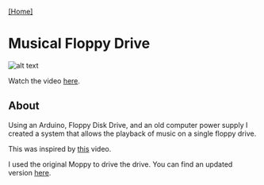 [[Home]](orange.haus)

# Musical Floppy Drive

![alt text](http://orange.haus/musicalfloppydrive/floppy.jpg "Picture of Floppy Disk")

Watch the video [here](https://www.youtube.com/watch?v=ulEEgduwYjE).

## About
Using an Arduino, Floppy Disk Drive, and an old computer power supply I created a system that allows the playback of music on a single floppy drive.

This was inspired by [this](https://www.youtube.com/watch?v=DxlXT0z_HNE) video.

I used the original Moppy to drive the drive. You can find an updated version [here](https://github.com/SammyIAm/Moppy2).
